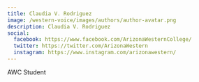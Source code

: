 ```yaml
---
title: Claudia V. Rodriguez
image: /western-voice/images/authors/author-avatar.png
description: Claudia V. Rodriguez
social:
  facebook: https://www.facebook.com/ArizonaWesternCollege/
  twitter: https://twitter.com/ArizonaWestern
  instagram: https://www.instagram.com/arizonawestern/
---
```


AWC Student